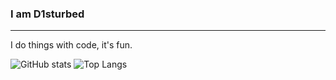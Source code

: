 ### I am D1sturbed

***
I do things with code, it's fun.


![GitHub stats](https://github-readme-stats.vercel.app/api?username=D1sturbing&show_icons=true&theme=dark)
![Top Langs](https://github-readme-stats.vercel.app/api/top-langs/?username=D1sturbing&layout=compact)
